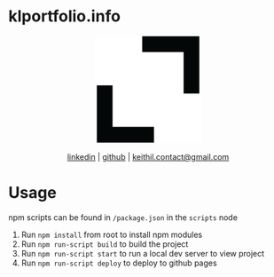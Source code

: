 # klportfolio.info

<p align="center">
  <a href="https://klportfolio.info">
    <img src="public/android-chrome-192x192.png" alt"keithileon.com">
  </a>
</p>
<p align="center">
  <a href="https://www.linkedin.com/in/keithl-/">linkedin</a> | <a href="https://github.com/keith0123">github</a> | <a href="mailto:keithil.contact@gmail.com">keithil.contact@gmail.com</a>
</p>

# Usage

npm scripts can be found in `/package.json` in the `scripts` node

1. Run `npm install` from root to install npm modules
2. Run `npm run-script build` to build the project
3. Run `npm run-script start` to run a local dev server to view project
4. Run `npm run-script deploy` to deploy to github pages